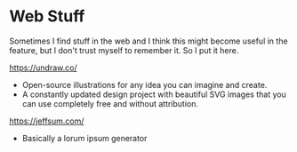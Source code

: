 # Web Stuff

Sometimes I find stuff in the web and I think this might become useful in the feature, but I don't trust myself to remember it. So I put it here.

https://undraw.co/

- Open-source illustrations for any idea you can imagine and create.
- A constantly updated design project with beautiful SVG images that you can use completely free and without attribution.

https://jeffsum.com/

- Basically a lorum ipsum generator
